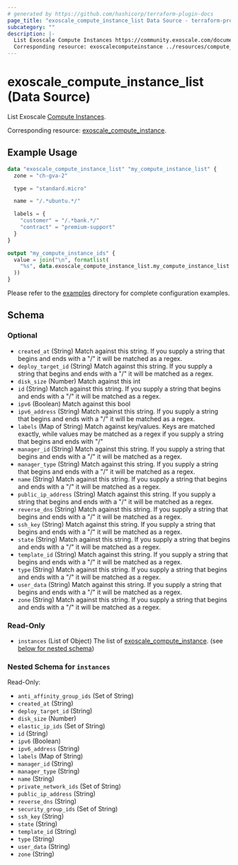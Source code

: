 ```yaml
---
# generated by https://github.com/hashicorp/terraform-plugin-docs
page_title: "exoscale_compute_instance_list Data Source - terraform-provider-exoscale"
subcategory: ""
description: |-
  List Exoscale Compute Instances https://community.exoscale.com/documentation/compute/.
  Corresponding resource: exoscalecomputeinstance ../resources/compute_instance.md.
---
```


# exoscale_compute_instance_list (Data Source)

List Exoscale [Compute Instances](https://community.exoscale.com/documentation/compute/).

Corresponding resource: [exoscale_compute_instance](../resources/compute_instance.md).

## Example Usage

```terraform
data "exoscale_compute_instance_list" "my_compute_instance_list" {
  zone = "ch-gva-2"

  type = "standard.micro"

  name = "/.*ubuntu.*/"

  labels = {
    "customer" = "/.*bank.*/"
    "contract" = "premium-support"
  }
}

output "my_compute_instance_ids" {
  value = join("\n", formatlist(
    "%s", data.exoscale_compute_instance_list.my_compute_instance_list.instances.*.id
  ))
}
```

Please refer to the [examples](https://github.com/exoscale/terraform-provider-exoscale/tree/master/examples/)
directory for complete configuration examples.

<!-- schema generated by tfplugindocs -->
## Schema

### Optional

- `created_at` (String) Match against this string. If you supply a string that begins and ends with a "/" it will be matched as a regex.
- `deploy_target_id` (String) Match against this string. If you supply a string that begins and ends with a "/" it will be matched as a regex.
- `disk_size` (Number) Match against this int
- `id` (String) Match against this string. If you supply a string that begins and ends with a "/" it will be matched as a regex.
- `ipv6` (Boolean) Match against this bool
- `ipv6_address` (String) Match against this string. If you supply a string that begins and ends with a "/" it will be matched as a regex.
- `labels` (Map of String) Match against key/values. Keys are matched exactly, while values may be matched as a regex if you supply a string that begins and ends with "/"
- `manager_id` (String) Match against this string. If you supply a string that begins and ends with a "/" it will be matched as a regex.
- `manager_type` (String) Match against this string. If you supply a string that begins and ends with a "/" it will be matched as a regex.
- `name` (String) Match against this string. If you supply a string that begins and ends with a "/" it will be matched as a regex.
- `public_ip_address` (String) Match against this string. If you supply a string that begins and ends with a "/" it will be matched as a regex.
- `reverse_dns` (String) Match against this string. If you supply a string that begins and ends with a "/" it will be matched as a regex.
- `ssh_key` (String) Match against this string. If you supply a string that begins and ends with a "/" it will be matched as a regex.
- `state` (String) Match against this string. If you supply a string that begins and ends with a "/" it will be matched as a regex.
- `template_id` (String) Match against this string. If you supply a string that begins and ends with a "/" it will be matched as a regex.
- `type` (String) Match against this string. If you supply a string that begins and ends with a "/" it will be matched as a regex.
- `user_data` (String) Match against this string. If you supply a string that begins and ends with a "/" it will be matched as a regex.
- `zone` (String) Match against this string. If you supply a string that begins and ends with a "/" it will be matched as a regex.

### Read-Only

- `instances` (List of Object) The list of [exoscale_compute_instance](./compute_instance.md). (see [below for nested schema](#nestedatt--instances))

<a id="nestedatt--instances"></a>
### Nested Schema for `instances`

Read-Only:

- `anti_affinity_group_ids` (Set of String)
- `created_at` (String)
- `deploy_target_id` (String)
- `disk_size` (Number)
- `elastic_ip_ids` (Set of String)
- `id` (String)
- `ipv6` (Boolean)
- `ipv6_address` (String)
- `labels` (Map of String)
- `manager_id` (String)
- `manager_type` (String)
- `name` (String)
- `private_network_ids` (Set of String)
- `public_ip_address` (String)
- `reverse_dns` (String)
- `security_group_ids` (Set of String)
- `ssh_key` (String)
- `state` (String)
- `template_id` (String)
- `type` (String)
- `user_data` (String)
- `zone` (String)



